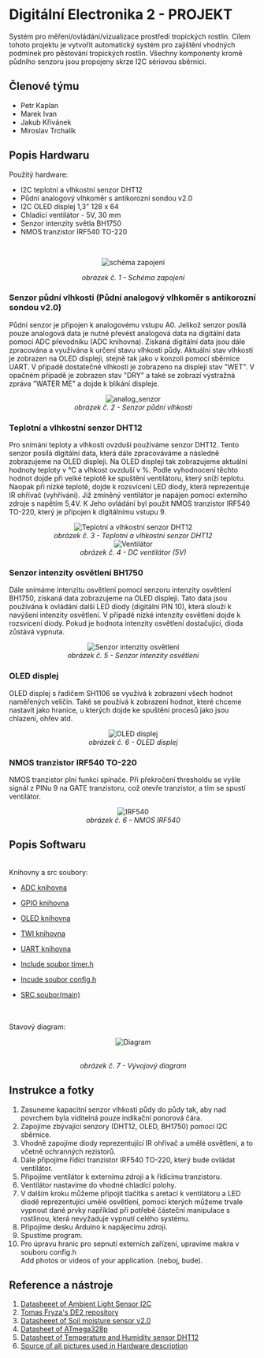 # Digitální Electronika 2 - PROJEKT
Systém pro měření/ovládání/vizualizace prostředí tropických rostlin. Cílem tohoto projektu je vytvořit automatický systém pro zajištění vhodných podmínek pro pěstování tropických rostlin. Všechny komponenty kromě půdního senzoru jsou propojeny skrze I2C sériovou sběrnici.
## Členové týmu

* Petr Kaplan
* Marek Ivan
* Jakub Křivánek
* Miroslav Trchalík

## Popis Hardwaru
Použitý hardware:
* I2C teplotní a vlhkostní senzor DHT12
* Půdní analogový vlhkoměr s antikorozní sondou v2.0
* I2C OLED displej 1,3" 128 x 64
* Chladící ventilátor - 5V, 30 mm
* Senzor intenzity světla BH1750
* NMOS tranzistor IRF540 TO-220

<br>

<div align="center">
 
 ![schéma zapojení](https://github.com/marek8l/DE2_projekt/blob/main/images/schema_zapojeni.jpg)
</div>
<div align="center"><i>obrázek č. 1 - Schéma zapojení</i></div>

### Senzor půdní vlhkosti (Půdní analogový vlhkoměr s antikorozní sondou v2.0)

Půdní senzor je připojen k analogovému vstupu A0. Jelikož senzor posílá pouze analogová data je nutné převést analogová data na digitální data pomocí ADC převodníku (ADC knihovna). Získaná digitální data jsou dále zpracována a využívána k určení stavu vlhkosti půdy. Aktuální stav vlhkosti je zobrazen na OLED displeji, stejně tak jako v konzoli pomocí sběrnice UART. V případě dostatečné vlhkosti je zobrazeno na displeji stav "WET". V opačném případě je zobrazen stav "DRY" a také se zobrazí výstražná zpráva "WATER ME" a dojde k blikání displeje.<br>

<div align="center">
 
![analog_senzor](https://github.com/marek8l/DE2_projekt/blob/main/images/analog_senzor.jpg)
<br>
<i>obrázek č. 2 - Senzor půdní vlhkosti</i>
</div>

### Teplotní a vlhkostní senzor DHT12

Pro snímání teploty a vlhkosti ovzduší používáme senzor DHT12. Tento senzor posílá digitální data, která dále zpracováváme a následně zobrazujeme na OLED displeji. Na OLED displeji tak zobrazujeme aktuální hodnoty teploty v °C a vlhkost ovzduší v %. Podle vyhodnocení těchto hodnot dojde při velké teplotě ke spuštění ventilátoru, který sníží teplotu. Naopak při nízké teplotě, dojde k rozsvícení LED diody, která reprezentuje IR ohřívač (vyhřívání). Již zmíněný ventilátor je napájen pomocí externího zdroje s napětím 5,4V. K Jeho ovládání byl použit NMOS tranzistor IRF540 TO-220, který je připojen k digitálnímu vstupu 9.<br>

<div align="center">
 
![Teplotní a vlhkostní senzor DHT12](https://github.com/marek8l/DE2_projekt/blob/main/images/dht12.jpg)
<br>
<i>obrázek č. 3 - Teplotní a vlhkostní senzor DHT12</i>
<br>
![Ventilátor](https://github.com/marek8l/DE2_projekt/blob/main/images/ventilátor.jpg)
<br>
<i>obrázek č. 4 - DC ventilátor (5V)</i>
<br>

</div>

### Senzor intenzity osvětlení BH1750

Dále snímáme intenzitu osvětlení pomocí senzoru intenzity osvětlení BH1750, získaná data zobrazujeme na OLED displeji. Tato data jsou používána k ovládání další LED diody (digitální PIN 10), která slouží k navýšení intenzity osvětlení. V případě nízké intenzity osvětlení dojde k rozsvícení diody. Pokud je hodnota intenzity osvětlení dostačující, dioda zůstává vypnuta.<br>

<div align="center">
 
![Senzor intenzity osvětlení](https://github.com/marek8l/DE2_projekt/blob/main/images/bh1750.jpg)
<br>
<i>obrázek č. 5 - Senzor intenzity osvětlení</i>
<br>
</div>

### OLED displej 
OLED displej s řadičem SH1106 se využívá k zobrazení všech hodnot naměřených veličin. Také se používá k zobrazení hodnot, které chceme nastavit jako hranice, u kterých dojde ke spuštění procesů jako jsou chlazení, ohřev atd.<br>

<div align="center">
 
![OLED displej](https://github.com/marek8l/DE2_projekt/blob/main/images/oled.jpg)
<br>
<i>obrázek č. 6 - OLED displej </i>
<br>
</div>

### NMOS tranzistor IRF540 TO-220
NMOS tranzistor plní funkci spínače. Při překročení thresholdu se vyšle signál z PINu 9 na GATE tranzistoru, což otevře tranzistor, a tím se spustí ventilátor.

<div align="center">

![IRF540](https://github.com/marek8l/DE2_projekt/blob/main/images/IFR540.jpg)
<br>
<i>obrázek č. 6 - NMOS IRF540 </i>
<br>
</div>

## Popis Softwaru
<div align="center">
</div>
<br>
Knihovny a src soubory:<br>

* [ADC knihovna](https://github.com/marek8l/DE2_projekt/tree/main/tropical_plants/lib/adc)<br>

* [GPIO knihovna](https://github.com/marek8l/DE2_projekt/tree/main/tropical_plants/lib/gpio)<br>

* [OLED knihovna](https://github.com/marek8l/DE2_projekt/tree/main/tropical_plants/lib/oled)<br>

* [TWI knihovna](https://github.com/marek8l/DE2_projekt/tree/main/tropical_plants/lib/twi)<br>

* [UART knihovna](https://github.com/marek8l/DE2_projekt/tree/main/tropical_plants/lib/uart)<br>

* [Include soubor timer.h](https://github.com/marek8l/DE2_projekt/blob/main/tropical_plants/include/timer.h)<br>

* [Incude soubor config.h](https://github.com/marek8l/DE2_projekt/blob/main/tropical_plants/include/config.h)<br>

* [SRC soubor(main)](https://github.com/marek8l/DE2_projekt/blob/main/tropical_plants/src/main.c)<br><br><br>

Stavový diagram:<br>

<div align="center">
 
![Diagram](https://github.com/marek8l/DE2_projekt/blob/main/images/vdiagram.jpg)

<br>
<i>obrázek č. 7 - Vývojový diagram </i>
<br>
</div>

## Instrukce a fotky

1.	Zasuneme kapacitní senzor vlhkosti půdy do půdy tak, aby nad povrchem byla viditelná pouze indikační ponorová čára.
2.	Zapojíme zbývající senzory (DHT12, OLED, BH1750) pomocí I2C sběrnice.
3.	Vhodně zapojíme diody reprezentující IR ohřívač a umělé osvětlení, a to včetně ochranných rezistorů.
4.	Dále připojíme řídící tranzistor IRF540 TO-220, který bude ovládat ventilátor.
5.	Připojíme ventilátor k externímu zdroji a k řídícímu tranzistoru.
6.	Ventilátor nastavíme do vhodné chladící polohy.
7.	V dalším kroku můžeme připojit tlačítka s aretací k ventilátoru a LED diodě reprezentující umělé osvětlení, pomocí kterých můžeme trvale vypnout dané prvky například při potřebě částeční manipulace s rostlinou, která nevyžaduje vypnutí celého systému.
8.	Připojíme desku Arduino k napájecímu zdroji.
9.	Spustíme program.
10.	Pro úpravu hranic pro sepnutí externích zařízení, upravíme makra v souboru config.h <br>
Add photos or videos of your application. (neboj, bude).<br>

##  Reference a nástroje

1. [Datasheeet of Ambient Light Sensor I2C](https://www.mouser.com/datasheet/2/348/bh1750fvi-e-186247.pdf?srsltid=AfmBOopXsNbrXH805bf72KnvAvOjhtHIuWU8JnSg7seawDr_eOblLK1S)<br>
2. [Tomas Fryza's DE2 repository](https://github.com/tomas-fryza/avr-course)<br>
3. [Datasheeet of Soil moisture sensor v2.0](https://dratek.cz/docs/produkty/1/1862/1531824339.pdf)<br>
4. [Datasheet of ATmega328p](https://ww1.microchip.com/downloads/en/DeviceDoc/Atmel-7810-Automotive-Microcontrollers-ATmega328P_Datasheet.pdf)<br>
5. [Datasheet of Temperature and Humidity sensor DHT12](https://www.datasheet4u.com/datasheet-pdf/Aosong/DHT12/pdf.php?id=1147840)<br>
6. [Source of all pictures used in Hardware description](https://dratek.cz/)<br>
